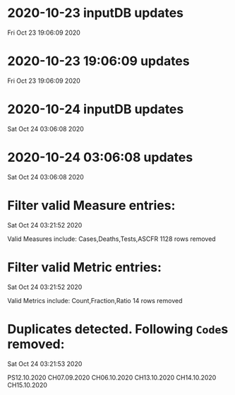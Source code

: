 
# 2020-10-23 inputDB updates 
 Fri Oct 23 19:06:09 2020 


# 2020-10-23 19:06:09 updates 
 Fri Oct 23 19:06:09 2020 


# 2020-10-24 inputDB updates 
 Sat Oct 24 03:06:08 2020 


# 2020-10-24 03:06:08 updates 
 Sat Oct 24 03:06:08 2020 


# Filter valid Measure entries: 
 Sat Oct 24 03:21:52 2020 

Valid Measures include: Cases,Deaths,Tests,ASCFR
 1128 rows removed
# Filter valid Metric entries: 
 Sat Oct 24 03:21:52 2020 

Valid Metrics include: Count,Fraction,Ratio
 14 rows removed
# Duplicates detected. Following `Code`s removed: 
 Sat Oct 24 03:21:53 2020 

PS12.10.2020
CH07.09.2020
CH06.10.2020
CH13.10.2020
CH14.10.2020
CH15.10.2020